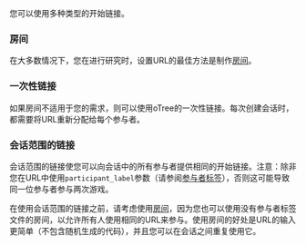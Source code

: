 您可以使用多种类型的开始链接。

### 房间

在大多数情况下，您在进行研究时，设置URL的最佳方法是制作[房间]()。

### 一次性链接

如果房间不适用于您的需求，则可以使用oTree的一次性链接。每次创建会话时，都需要将URL重新分配给每个参与者。

### 会话范围的链接

会话范围的链接使您可以向会话中的所有参与者提供相同的开始链接。注意：除非您在URL中使用`participant_label`参数（请参阅[参与者标签]()），否则这可能导致同一位参与者参与两次游戏。

在使用会话范围的链接之前，请考虑使用[房间]()，因为您也可以使用没有参与者标签文件的房间，以允许所有人使用相同的URL来参与。使用房间的好处是URL的输入更简单（不包含随机生成的代码），并且您可以在会话之间重复使用它。